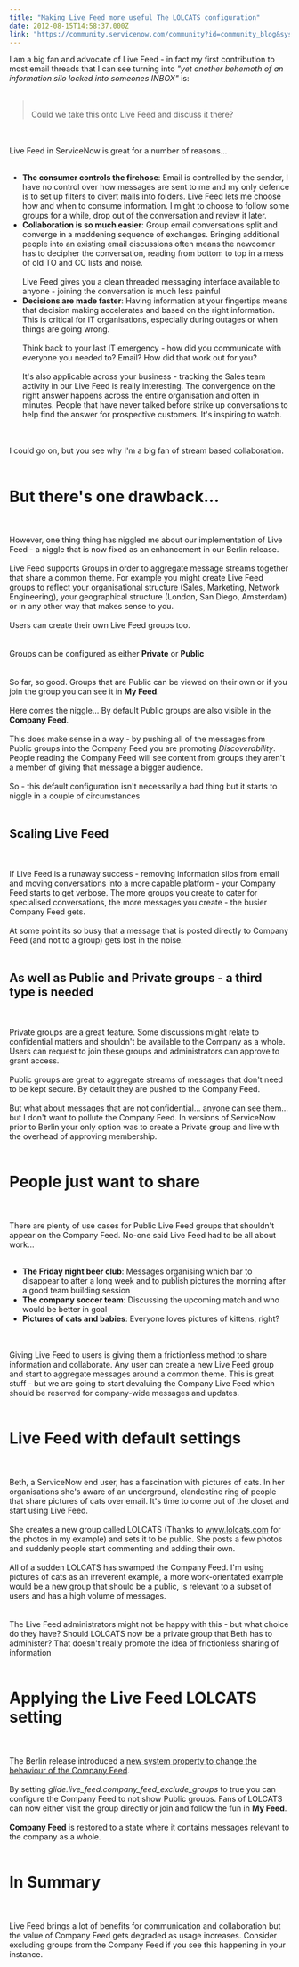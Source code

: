 ```yaml
---
title: "Making Live Feed more useful The LOLCATS configuration"
date: 2012-08-15T14:58:37.000Z
link: "https://community.servicenow.com/community?id=community_blog&sys_id=928c2ae1dbd0dbc01dcaf3231f96191d"
---
```

<p>I am a big fan and advocate of Live Feed - in fact my first contribution to most email threads that I can see turning into <i>"yet another behemoth of an information silo locked into someones INBOX"</i> is:<br /><br /><blockquote><br />Could we take this onto Live Feed and discuss it there?<br /></blockquote><br /><br />Live Feed in ServiceNow is great for a number of reasons...<br /><br /><ul><li><b>The consumer controls the firehose</b>: Email is controlled by the sender, I have no control over how messages are sent to me and my only defence is to set up filters to divert mails into folders. Live Feed lets me choose how and when to consume information. I might to choose to follow some groups for a while, drop out of the conversation and review it later.</li><li><b>Collaboration is so much easier</b>: Group email conversations split and converge in a maddening sequence of exchanges. Bringing additional people into an existing email discussions often means the newcomer has to decipher the conversation, reading from bottom to top in a mess of old TO and CC lists and noise.<br /><br />Live Feed gives you a clean threaded messaging interface available to anyone - joining the conversation is much less painful</li><li><b>Decisions are made faster</b>: Having information at your fingertips means that decision making accelerates and based on the right information. This is critical for IT organisations, especially during outages or when things are going wrong.<br /><br />Think back to your last IT emergency - how did you communicate with everyone you needed to? Email? How did that work out for you?<br /><br />It's also applicable across your business - tracking the Sales team activity in our Live Feed is really interesting. The convergence on the right answer happens across the entire organisation and often in minutes. People that have never talked before strike up conversations to help find the answer for prospective customers. It's inspiring to watch.</li></ul><br /><br />I could go on, but you see why I'm a big fan of stream based collaboration.<br /><br /><h1>But there's one drawback...</h1><br /><br />However, one thing thing has niggled me about our implementation of Live Feed - a niggle that is now fixed as an enhancement in our Berlin release.<br /><br />Live Feed supports Groups in order to aggregate message streams together that share a common theme. For example you might create Live Feed groups to reflect your organisational structure (Sales, Marketing, Network Engineering), your geographical structure (London, San Diego, Amsterdam) or in any other way that makes sense to you.<br /><br />Users can create their own Live Feed groups too.<br /><br /><img  alt="" class="jive-image" src="7b1ca88edb18d704ed6af3231f961997.iix" /><br /><br />Groups can be configured as either <b>Private</b> or <b>Public</b><br /><br /><img  alt="" class="jive-image" src="266c4082db509fc03eb27a9e0f96195b.iix" /><br /><br />So far, so good. Groups that are Public can be viewed on their own or if you join the group you can see it in <b>My Feed</b>. <br /><br />Here comes the niggle... By default Public groups are also visible in the <b>Company Feed</b>.<br /><br />This does make sense in a way - by pushing all of the messages from Public groups into the Company Feed you are promoting <i>Discoverability</i>. People reading the Company Feed will see content from groups they aren't a member of giving that message a bigger audience.<br /><br />So - this default configuration isn't necessarily a bad thing but it starts to niggle in a couple of circumstances<br /><br /><h2>Scaling Live Feed</h2><br /><br />If Live Feed is a runaway success - removing information silos from email and moving conversations into a more capable platform - your Company Feed starts to get verbose. The more groups you create to cater for specialised conversations, the more messages you create - the busier Company Feed gets.<br /><br />At some point its so busy that a message that is posted directly to Company Feed (and not to a group) gets lost in the noise.<br /><br /><h2>As well as Public and Private groups - a third type is needed</h2><br /><br />Private groups are a great feature. Some discussions might relate to confidential matters and shouldn't be available to the Company as a whole. Users can request to join these groups and administrators can approve to grant access.<br /><br />Public groups are great to aggregate streams of messages that don't need to be kept secure. By default they are pushed to the Company Feed.<br /><br />But what about messages that are not confidential... anyone can see them... but I don't want to pollute the Company Feed. In versions of ServiceNow prior to Berlin your only option was to create a Private group and live with the overhead of approving membership.<br /><br /><h1>People just want to share</h1><br /><br />There are plenty of use cases for Public Live Feed groups that shouldn't appear on the Company Feed. No-one said Live Feed had to be all about work...<br /><br /><ul><li><b>The Friday night beer club</b>: Messages organising which bar to disappear to after a long week and to publish pictures the morning after a good team building session</li><li><b>The company soccer team</b>: Discussing the upcoming match and who would be better in goal</li><li><b>Pictures of cats and babies</b>: Everyone loves pictures of kittens, right?</li></ul><br /><br />Giving Live Feed to users is giving them a frictionless method to share information and collaborate. Any user can create a new Live Feed group and start to aggregate messages around a common theme. This is great stuff - but we are going to start devaluing the Company Live Feed which should be reserved for company-wide messages and updates.<br /><br /><h1>Live Feed with default settings</h1><br /><br />Beth, a ServiceNow end user, has a fascination with pictures of cats. In her organisations she's aware of an underground, clandestine ring of people that share pictures of cats over email. It's time to come out of the closet and start using Live Feed.<br /><br />She creates a new group called LOLCATS (Thanks to <a title="w.lolcats.com" href="http://www.lolcats.com">www.lolcats.com</a> for the photos in my example) and sets it to be public. She posts a few photos and suddenly people start commenting and adding their own.<br /><br />All of a sudden LOLCATS has swamped the Company Feed. I'm using pictures of cats as an irreverent example, a more work-orientated example would be a new group that should be a public, is relevant to a subset of users and has a high volume of messages.<br /><br /><img  alt="" class="jive-image" src="34d9e779db909b048c8ef4621f96198a.iix" /><br /><br />The Live Feed administrators might not be happy with this - but what choice do they have? Should LOLCATS now be a private group that Beth has to administer? That doesn't really promote the idea of frictionless sharing of information<br /><br /><h1>Applying the Live Feed LOLCATS setting</h1><br /><br />The Berlin release introduced a <a title="ki.servicenow.com/index.php?title=Live_Feed#Properties" href="http://wiki.servicenow.com/index.php?title=Live_Feed#Properties">new system property to change the behaviour of the Company Feed</a>.<br /><br />By setting <i>glide.live_feed.company_feed_exclude_groups</i> to true you can configure the Company Feed to not show Public groups. Fans of LOLCATS can now either visit the group directly or join and follow the fun in <b>My Feed</b>.<br /><br /><b>Company Feed</b> is restored to a state where it contains messages relevant to the company as a whole.<br /><br /><h1>In Summary</h1><br /><br />Live Feed brings a lot of benefits for communication and collaboration but the value of Company Feed gets degraded as usage increases. Consider excluding groups from the Company Feed if you see this happening in your instance.</p>